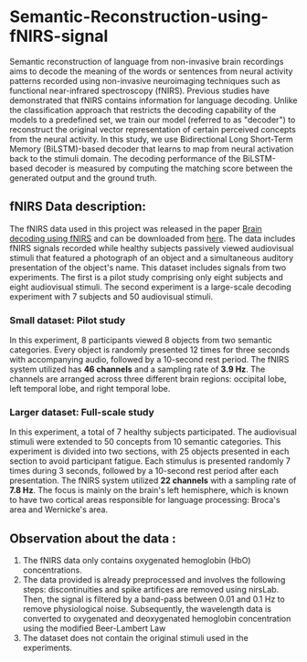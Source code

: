 # Semantic-Reconstruction-using-fNIRS-signal
Semantic reconstruction of language from non-invasive brain recordings aims to decode the meaning of the words or sentences from neural activity patterns recorded using non-invasive neuroimaging techniques such as functional near-infrared spectroscopy (fNIRS). Previous studies have demonstrated that fNIRS contains information for language decoding. Unlike the classification approach that restricts the decoding capability of the models to a predefined set, we train our  model (referred to as "decoder")  to reconstruct the original vector representation of certain perceived concepts from the neural activity. In this study, we use Bidirectional Long Short-Term Memory (BiLSTM)-based decoder that learns to map from neural activation back to the stimuli domain. The decoding performance of the BiLSTM-based decoder is measured by computing the matching score between the generated output and the ground truth.

## fNIRS Data description: 

The fNIRS data used in this project was released in the paper [Brain decoding using fNIRS](https://ojs.aaai.org/index.php/AAAI/article/view/17493) and can be downloaded from [here](https://github.com/caolusg/decoding_fnirs). The data includes fNIRS signals recorded while healthy subjects passively viewed audiovisual stimuli that featured a photograph of an object and a simultaneous auditory presentation of the object's name. This dataset includes signals from two experiments. The first is a pilot study comprising only eight subjects and eight audiovisual stimuli. The second experiment is a large-scale decoding experiment with 7 subjects and 50  audiovisual stimuli. 

### Small dataset: Pilot study 

In this experiment, 8 participants viewed 8 objects from two semantic categories. Every object is randomly presented 12 times for three seconds with accompanying audio, followed by a 10-second rest period. The fNIRS system utilized has  **46 channels** and a sampling rate of **3.9 Hz**. The channels are arranged across three different brain regions: occipital lobe, left temporal lobe, and right temporal lobe. 


### Larger dataset: Full-scale study

In this experiment, a total of 7 healthy subjects participated. The audiovisual stimuli were extended to 50 concepts from 10 semantic categories. This experiment is divided into two sections, with 25 objects presented in each section to avoid participant fatigue. Each stimulus is presented randomly 7 times during 3 seconds, followed by a 10-second rest period after each presentation. The fNIRS system utilized **22 channels** with a sampling rate of **7.8 Hz**. The focus is mainly on the brain's left hemisphere, which is known to have two cortical areas responsible for language processing: Broca's area and Wernicke's area.

## Observation about the data :
1. The fNIRS data only contains oxygenated hemoglobin (HbO) concentrations.
2. The data provided is already preprocessed and involves the following steps: discontinuities and spike artifices are removed using nirsLab. Then, the signal is filtered by a band-pass between 0.01 and 0.1 Hz to remove physiological noise. Subsequently, the wavelength data is converted to oxygenated and deoxygenated hemoglobin concentration using the modified Beer-Lambert Law
3. The dataset does not contain the original stimuli used in the experiments. 











